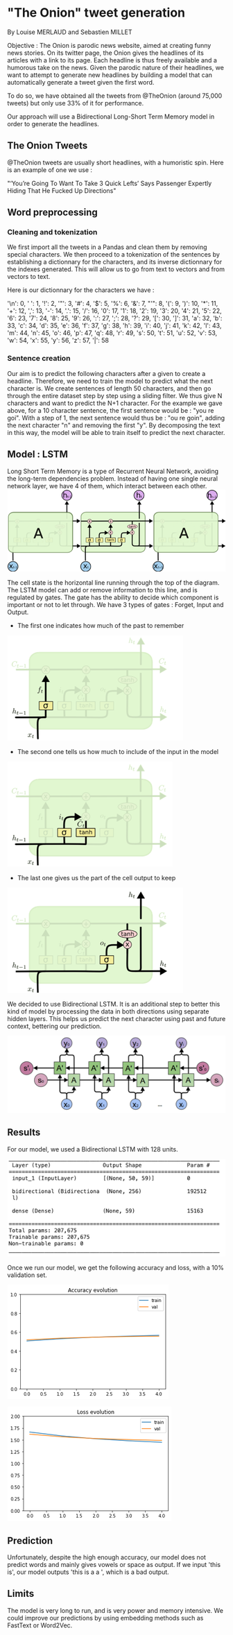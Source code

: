 # "The Onion" tweet generation

By Louise MERLAUD and Sebastien MILLET


Objective : The Onion is parodic news website, aimed at creating funny news stories. On its twitter page, the Onion gives the headlines of its articles with a link to its page. Each headline is thus freely available and a humorous take on the news.
Given the parodic nature of their headlines, we want to attempt to generate new headlines by building a model that can automatically generate a tweet given the first word. 

To do so, we have obtained all the tweets from @TheOnion (around 75,000 tweets) but only use 33% of it for performance.

Our approach will use a Bidirectional Long-Short Term Memory model in order to generate the headlines.

## The Onion Tweets

@TheOnion tweets are usually short headlines, with a humoristic spin.
Here is an example of one we use : 

"‘You’re Going To Want To Take 3 Quick Lefts’ Says Passenger Expertly Hiding That He Fucked Up Directions"


## Word preprocessing 

### Cleaning and tokenization
We first import all the tweets in a Pandas and clean them by removing special characters. We then proceed to a tokenization of the sentences by establishing a dictionnary for the characters, and its inverse dictionnary for the indexes generated. This will allow us to go from text to vectors and from vectors to text.

Here is our dictionnary for the characters we have : 

 '\n': 0,
 ' ': 1,
 '!': 2,
 '"': 3,
 '#': 4,
 '$': 5,
 '%': 6,
 '&': 7,
 "'": 8,
 '(': 9,
 ')': 10,
 '*': 11,
 '+': 12,
 ',': 13,
 '-': 14,
 '.': 15,
 '/': 16,
 '0': 17,
 '1': 18,
 '2': 19,
 '3': 20,
 '4': 21,
 '5': 22,
 '6': 23,
 '7': 24,
 '8': 25,
 '9': 26,
 ':': 27,
 ';': 28,
 '?': 29,
 '[': 30,
 ']': 31,
 'a': 32,
 'b': 33,
 'c': 34,
 'd': 35,
 'e': 36,
 'f': 37,
 'g': 38,
 'h': 39,
 'i': 40,
 'j': 41,
 'k': 42,
 'l': 43,
 'm': 44,
 'n': 45,
 'o': 46,
 'p': 47,
 'q': 48,
 'r': 49,
 's': 50,
 't': 51,
 'u': 52,
 'v': 53,
 'w': 54,
 'x': 55,
 'y': 56,
 'z': 57,
 '|': 58


### Sentence creation

Our aim is to predict the following characters after a given to create a headline. Therefore, we need to train the model to predict what the next character is. We create sentences of length 50 characters, and then go through the entire dataset step by step using a sliding filter. We thus give N characters and want to predict the N+1 character. 
For the example we gave above, for a 10 character sentence, the first sentence would be : "you re goi". With a step of 1, the next sentence would thus be : "ou re goin", adding the next character "n" and removing the first "y". By decomposing the text in this way, the model will be able to train itself to predict the next character. 


## Model : LSTM

Long Short Term Memory is a type of Recurrent Neural Network, avoiding the long-term dependencies problem. Instead of having one single neural network layer, we have 4 of them, which interact between each other. 
![alt text](https://github.com/louisemld/theonion-tweet-generation/blob/main/img/LSTM.png?raw=true)


The cell state is the horizontal line running through the top of the diagram. The LSTM model can add or remove information to this line, and is regulated by gates. The gate has the ability to decide which component is important or not to let through. 
We have 3 types of gates : Forget, Input and Output.

- The first one indicates how much of the past to remember


![alt text](https://github.com/louisemld/theonion-tweet-generation/blob/main/img/Forget.png?raw=true)

- The second one tells us how much to include of the input in the model


![alt text](https://github.com/louisemld/theonion-tweet-generation/blob/main/img/Input.png?raw=true)

- The last one gives us the part of the cell output to keep


![alt text](https://github.com/louisemld/theonion-tweet-generation/blob/main/img/Output.png?raw=true)


We decided to use Bidirectional LSTM. It is an additional step to better this kind of model by processing the data in both directions using separate hidden layers. This helps us predict the next character using past and future context, bettering our prediction. 


![alt text](https://github.com/louisemld/theonion-tweet-generation/blob/main/img/Bidirectional_LSTM.png?raw=true)


## Results

For our model, we used a Bidirectional LSTM with 128 units.

![alt text](https://github.com/louisemld/theonion-tweet-generation/blob/main/img/Model.png?raw=true)

Once we run our model, we get the following accuracy and loss, with a 10% validation set.

![alt text](https://github.com/louisemld/theonion-tweet-generation/blob/main/img/Accuracy.png?raw=true)

![alt text](https://github.com/louisemld/theonion-tweet-generation/blob/main/img/Loss.png?raw=true)

## Prediction

Unfortunately, despite the high enough accuracy, our model does not predict words and mainly gives vowels or space as output.
If we input 'this is', our model outputs 'this is              a       a   ', which is a bad output.

## Limits
The model is very long to run, and is very power and memory intensive.
We could improve our predictions by using embedding methods such as FastText or Word2Vec. 
